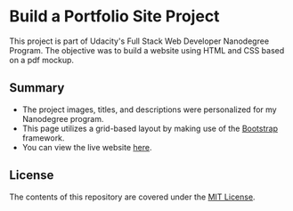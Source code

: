 # Build a Portfolio Site Project
This project is part of Udacity's Full Stack Web Developer Nanodegree Program. 
The objective was to build a website using HTML and CSS based on a pdf mockup.

## Summary

- The project images, titles, and descriptions were personalized for my Nanodegree program.
- This page utilizes a grid-based layout by making use of the [Bootstrap](https://getbootstrap.com/) framework.
- You can view the live website [here](https://ncapps.github.io/portfoliosite/index.html).

## License
The contents of this repository are covered under the [MIT License](https://opensource.org/licenses/MIT).